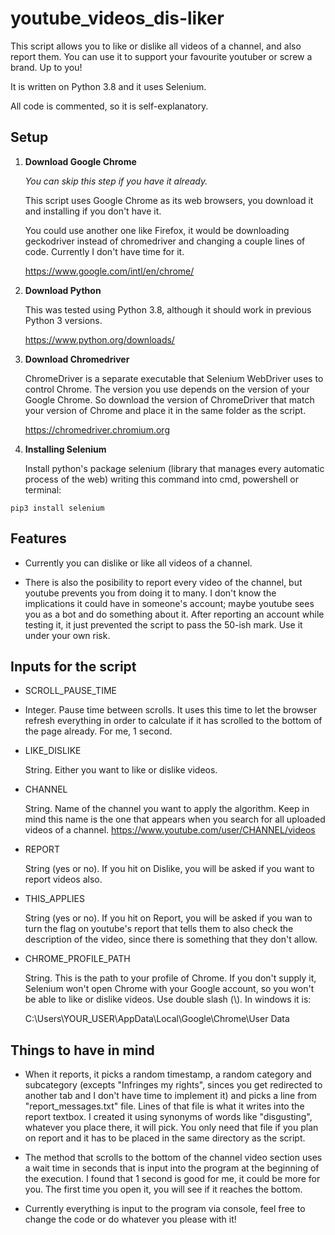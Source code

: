 # youtube_videos_dis-liker

This script allows you to like or dislike all videos of a channel, and also report them. You can use it to support your favourite youtuber or screw a brand. Up to you! 

It is written on Python 3.8 and it uses Selenium.

All code is commented, so it is self-explanatory.

## Setup

1. **Download Google Chrome**

     *You can skip this step if you have it already.*

     This script uses Google Chrome as its web browsers, you download it and installing if you don't have it.

     You could use another one like Firefox, it would be downloading geckodriver instead of chromedriver and changing a couple lines of code. Currently I don't have time for it.

     https://www.google.com/intl/en/chrome/

2. **Download Python**

     This was tested using Python 3.8, although it should work in previous Python 3 versions.

     https://www.python.org/downloads/

 3. **Download Chromedriver** 

      ChromeDriver is a separate executable that Selenium WebDriver uses to control Chrome. The version you use depends on the version of your Google Chrome. So download the  version of ChromeDriver that match your version of Chrome and place it in the same folder as the script.

      https://chromedriver.chromium.org

4. **Installing Selenium**

     Install python's package selenium (library that manages every automatic process of the web) writing this command into cmd, powershell or terminal:

  ```
  pip3 install selenium
  ```

## Features

- Currently you can dislike or like all videos of a channel. 

- There is also the posibility to report every video of the channel, but youtube prevents you from doing it to many. I don't know the implications it could have in someone's account; maybe youtube sees you as a bot and do something about it. After reporting an account while testing it, it just prevented the script to pass the 50-ish mark. Use it under your own risk.

## Inputs for the script

  - SCROLL_PAUSE_TIME
  - 
    Integer. Pause time between scrolls. It uses this time to let the browser refresh everything in order to calculate if it has scrolled to the bottom of the page already. For me, 1 second.
  
- LIKE_DISLIKE

  String. Either you want to like or dislike videos.
  
- CHANNEL

  String. Name of the channel you want to apply the algorithm. Keep in mind this name is the one that appears when you search for all uploaded videos of a channel. https://www.youtube.com/user/CHANNEL/videos
  
- REPORT

  String (yes or no). If you hit on Dislike, you will be asked if you want to report videos also.
  
- THIS_APPLIES

  String (yes or no). If you hit on Report, you will be asked if you wan to turn the flag on youtube's report that tells them to also check the description of the video, since there is something that they don't allow.
  
- CHROME_PROFILE_PATH

  String. This is the path to your profile of Chrome. If you don't supply it, Selenium won't open Chrome with your Google account, so you won't be able to like or dislike videos. Use double slash (\\). In windows it is:

  C:\\Users\\YOUR_USER\\AppData\\Local\\Google\\Chrome\\User Data

## Things to have in mind

- When it reports, it picks a random timestamp, a random category and subcategory (excepts "Infringes my rights", sinces you get redirected to another tab and I don't have time to implement it) and picks a line from "report_messages.txt" file. Lines of that file is what it writes into the report textbox. I created it using synonyms of words like "disgusting", whatever you place there, it will pick. You only need that file if you plan on report and it has to be placed in the same directory as the script.

- The method that scrolls to the bottom of the channel video section uses a wait time in seconds that is input into the program at the beginning of the execution. I found that 1 second is good for me, it could be more for you. The first time you open it, you will see if it reaches the bottom.

- Currently everything is input to the program via console, feel free to change the code or do whatever you please with it!
